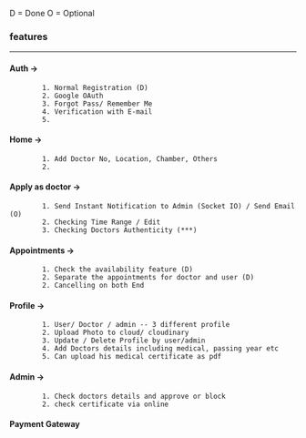 D = Done
O = Optional

### features ###
-----------------------------------------
#### Auth -> 
            1. Normal Registration (D)
            2. Google OAuth
            3. Forgot Pass/ Remember Me
            4. Verification with E-mail
            5.

#### Home ->
            1. Add Doctor No, Location, Chamber, Others
            2.

#### Apply as doctor ->
            1. Send Instant Notification to Admin (Socket IO) / Send Email (O)
            2. Checking Time Range / Edit
            3. Checking Doctors Authenticity (***)
            
#### Appointments ->
            1. Check the availability feature (D)
            2. Separate the appointments for doctor and user (D)
            2. Cancelling on both End

#### Profile ->
            1. User/ Doctor / admin -- 3 different profile
            2. Upload Photo to cloud/ cloudinary
            3. Update / Delete Profile by user/admin
            4. Add Doctors details including medical, passing year etc
            5. Can upload his medical certificate as pdf

#### Admin -> 
            1. Check doctors details and approve or block
            2. check certificate via online
            

#### Payment Gateway